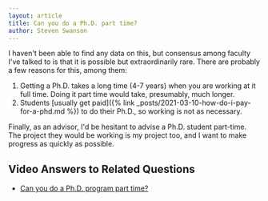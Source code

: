 ```yaml
---
layout: article
title: Can you do a Ph.D. part time?
author: Steven Swanson
---
```


I haven't been able to find any data on this, but consensus among faculty I've
talked to is that it is possible but extraordinarily rare.  There are probably
a few reasons for this, among them:

1. Getting a Ph.D. takes a long time (4-7 years) when you are working at it full time.  Doing it part time would take, presumably, much longer.
2. Students [usually get paid]({% link _posts/2021-03-10-how-do-i-pay-for-a-phd.md %}) to do their Ph.D., so working is not as necessary.

Finally, as an advisor, I'd be hesitant to advise a Ph.D. student part-time.
The project they would be working is my project too, and I want to make
progress as quickly as possible.

## Video Answers to Related Questions

* [Can you do a Ph.D. program part time?](https://youtu.be/thZdtIQ3i_g?t=2495)
